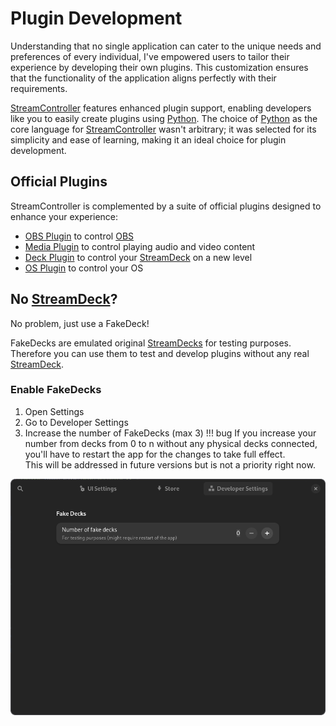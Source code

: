 # Plugin Development

Understanding that no single application can cater to the unique needs and preferences of every individual, I've empowered users to tailor their experience by developing their own plugins. This customization ensures that the functionality of the application aligns perfectly with their requirements.

[StreamController](https://github.com/Core447/StreamController) features enhanced plugin support, enabling developers like you to easily create plugins using [Python](https://python.org). The choice of [Python](https://python.org) as the core language for [StreamController](https://github.com/Core447/StreamController) wasn't arbitrary; it was selected for its simplicity and ease of learning, making it an ideal choice for plugin development.

## Official Plugins

StreamController is complemented by a suite of official plugins designed to enhance your experience:

- [OBS Plugin](https://github.com/Core447/OBSPlugin) to control [OBS](https://obsproject.com/)
- [Media Plugin](https://github.com/Core447/MediaPlugin) to control playing audio and video content
- [Deck Plugin](https://github.com/Core447/DeckPlugin) to control your [StreamDeck](https://www.elgato.com/uk/en/s/welcome-to-stream-deck) on a new level
- [OS Plugin](https://github.com/Core447/OSPlugin) to control your OS

## No [StreamDeck](https://www.elgato.com/uk/en/s/welcome-to-stream-deck)?
No problem, just use a FakeDeck!

FakeDecks are emulated original [StreamDecks](https://www.elgato.com/uk/en/s/welcome-to-stream-deck) for testing purposes.  
Therefore you can use them to test and develop plugins without any real [StreamDeck](https://www.elgato.com/uk/en/s/welcome-to-stream-deck).

### Enable FakeDecks
1. Open Settings
2. Go to Developer Settings
3. Increase the number of FakeDecks (max 3)
!!! bug
    If you increase your number from decks from 0 to n without any physical decks connected, you'll have to restart the app for the changes to take full effect.  
    This will be addressed in future versions but is not a priority right now.

![FakeDecks](../assets//FakeDecks.png)